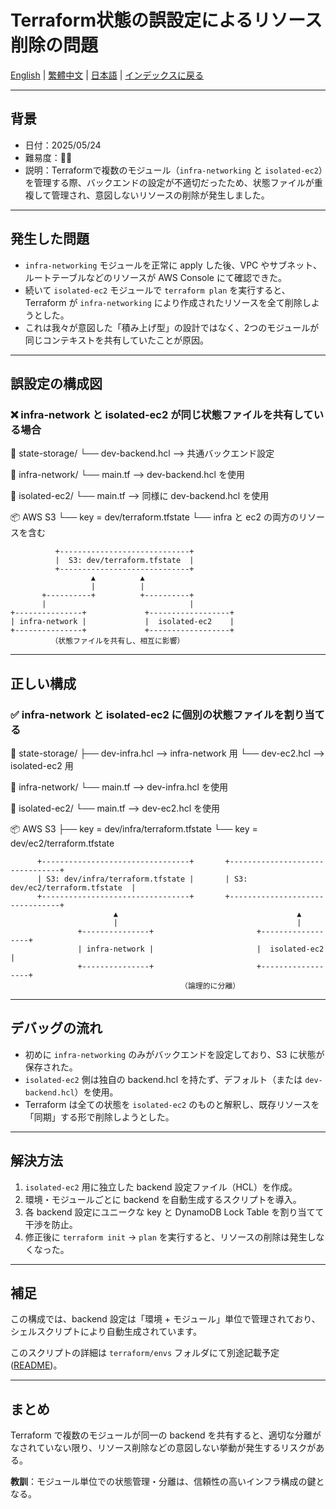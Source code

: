 # Terraform状態の誤設定によるリソース削除の問題

[English](../en/03_incorrect_shared_state_behavior.md) | [繁體中文](../zh-tw/03_incorrect_shared_state_behavior.md) | [日本語](03_incorrect_shared_state_behavior.md) | [インデックスに戻る](../README.md)

---

## 背景

- 日付：2025/05/24
- 難易度：🤬🤬
- 説明：Terraformで複数のモジュール（`infra-networking` と `isolated-ec2`）を管理する際、バックエンドの設定が不適切だったため、状態ファイルが重複して管理され、意図しないリソースの削除が発生しました。

---

## 発生した問題

- `infra-networking` モジュールを正常に apply した後、VPC やサブネット、ルートテーブルなどのリソースが AWS Console にて確認できた。
- 続いて `isolated-ec2` モジュールで `terraform plan` を実行すると、Terraform が `infra-networking` により作成されたリソースを全て削除しようとした。
- これは我々が意図した「積み上げ型」の設計ではなく、2つのモジュールが同じコンテキストを共有していたことが原因。

---

## 誤設定の構成図

### ❌ infra-network と isolated-ec2 が同じ状態ファイルを共有している場合

📁 state-storage/
└── dev-backend.hcl     --> 共通バックエンド設定

📁 infra-network/
└── main.tf             --> dev-backend.hcl を使用

📁 isolated-ec2/
└── main.tf             --> 同様に dev-backend.hcl を使用

📦 AWS S3
└── key = dev/terraform.tfstate
    └── infra と ec2 の両方のリソースを含む

```
          +-----------------------------+
          |  S3: dev/terraform.tfstate  |
          +-----------------------------+
                  ▲          ▲
                  |          |
       +----------+          +----------+
       |                                |
+---------------+             +------------------+
| infra-network |             |  isolated-ec2    |
+---------------+             +------------------+
         （状態ファイルを共有し、相互に影響）
```

---

## 正しい構成

### ✅ infra-network と isolated-ec2 に個別の状態ファイルを割り当てる

📁 state-storage/
├── dev-infra.hcl       --> infra-network 用
└── dev-ec2.hcl         --> isolated-ec2 用

📁 infra-network/
└── main.tf             --> dev-infra.hcl を使用

📁 isolated-ec2/
└── main.tf             --> dev-ec2.hcl を使用

📦 AWS S3
├── key = dev/infra/terraform.tfstate
└── key = dev/ec2/terraform.tfstate

          +---------------------------------+       +--------------------------------+
          | S3: dev/infra/terraform.tfstate |       | S3: dev/ec2/terraform.tfstate  |
          +---------------------------------+       +--------------------------------+
                           ▲                                        ▲
                           |                                        |
                   +---------------+                       +------------------+
                   | infra-network |                       |  isolated-ec2    |
                   +---------------+                       +------------------+
                                          （論理的に分離）

---

## デバッグの流れ

- 初めに `infra-networking` のみがバックエンドを設定しており、S3 に状態が保存された。
- `isolated-ec2` 側は独自の backend.hcl を持たず、デフォルト（または `dev-backend.hcl`）を使用。
- Terraform は全ての状態を `isolated-ec2` のものと解釈し、既存リソースを「同期」する形で削除しようとした。

---

## 解決方法

1. `isolated-ec2` 用に独立した backend 設定ファイル（HCL）を作成。
2. 環境・モジュールごとに backend を自動生成するスクリプトを導入。
3. 各 backend 設定にユニークな key と DynamoDB Lock Table を割り当てて干渉を防止。
4. 修正後に `terraform init` → `plan` を実行すると、リソースの削除は発生しなくなった。

---

## 補足

この構成では、backend 設定は「環境 + モジュール」単位で管理されており、シェルスクリプトにより自動生成されています。

このスクリプトの詳細は `terraform/envs` フォルダにて別途記載予定 ([README](../../../envs/README.md))。

---

## まとめ

Terraform で複数のモジュールが同一の backend を共有すると、適切な分離がなされていない限り、リソース削除などの意図しない挙動が発生するリスクがある。

**教訓**：モジュール単位での状態管理・分離は、信頼性の高いインフラ構成の鍵となる。
